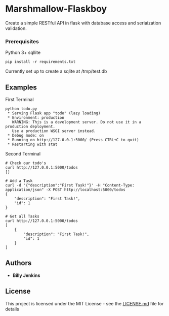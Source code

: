 # Marshmallow-Flaskboy

Create a simple RESTful API in flask with database access and seriaization validation.

### Prerequisites

Python 3+
sqllite

```
pip install -r requirements.txt
```
Currently set up to create a sqlite at /tmp/test.db


## Examples
First Terminal
```
python todo.py
 * Serving Flask app "todo" (lazy loading)
 * Environment: production
   WARNING: This is a development server. Do not use it in a production deployment.
   Use a production WSGI server instead.
 * Debug mode: on
 * Running on http://127.0.0.1:5000/ (Press CTRL+C to quit)
 * Restarting with stat
```

Second Terminal 
```
# Check our todo's
curl http://127.0.0.1:5000/todos
[]

# Add a Task
curl -d '{"description":"First Task!"}' -H "Content-Type: application/json" -X POST http://localhost:5000/todos
{
    "description": "First Task!",
    "id": 1
}

# Get all Tasks
curl http://127.0.0.1:5000/todos
[
    {
        "description": "First Task!",
        "id": 1
    }
]
```

## Authors

* **Billy Jenkins**

## License

This project is licensed under the MIT License - see the [LICENSE.md](LICENSE.md) file for details
